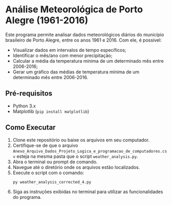
# Análise Meteorológica de Porto Alegre (1961-2016)

Este programa permite analisar dados meteorológicos diários do município brasileiro de Porto Alegre, entre os anos 1961 e 2016. Com ele, é possível:

- Visualizar dados em intervalos de tempo específicos;
- Identificar o mês/ano com menor precipitação;
- Calcular a média da temperatura mínima de um determinado mês entre 2006-2016;
- Gerar um gráfico das médias de temperatura mínima de um determinado mês entre 2006-2016.

## Pré-requisitos

- Python 3.x
- Matplotlib (`pip install matplotlib`)

## Como Executar

1. Clone este repositório ou baixe os arquivos em seu computador.
2. Certifique-se de que o arquivo `Anexo_Arquivo_Dados_Projeto_Logica_e_programacao_de_computadores.csv` esteja na mesma pasta que o script `weather_analysis.py`.
3. Abra o terminal ou prompt de comando.
4. Navegue até o diretório onde os arquivos estão localizados.
5. Execute o script com o comando:
   ```bash
   py weather_analysis_corrected_4.py
   ```
6. Siga as instruções exibidas no terminal para utilizar as funcionalidades do programa.
